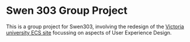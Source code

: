 # Swen 303 Group Project
This is a group project for Swen303, involving the redesign of the [Victoria university ECS site](https://ecs.victoria.ac.nz/Main/WebHome "Ew") focussing on aspects of User Experience Design.
